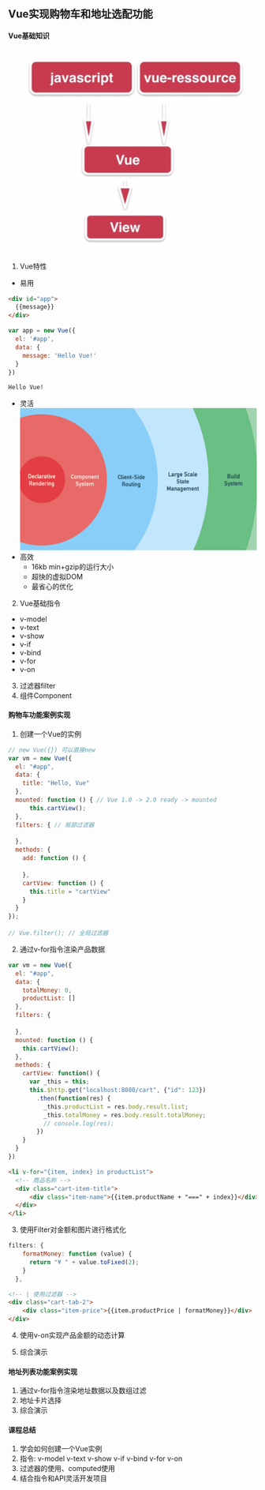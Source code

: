 ## Vue实现购物车和地址选配功能
#### Vue基础知识
![](./note/img/0101.png)
1. Vue特性
  * 易用
  ```html
  <div id="app">
    {{message}}
  </div>
  ```
  ```js
  var app = new Vue({
    el: '#app',
    data: {
      message: 'Hello Vue!'
    }
  })
  ```
  ```html
  Hello Vue!
  ```
  * 灵活
  ![](./note/img/0102.png)
  * 高效
    * 16kb min+gzip的运行大小
    * 超快的虚拟DOM
    * 最省心的优化
2. Vue基础指令
  * v-model
  * v-text
  * v-show
  * v-if
  * v-bind
  * v-for
  * v-on
3. 过滤器filter
4. 组件Component  
#### 购物车功能案例实现
1.  创建一个Vue的实例
```js
// new Vue({}) 可以直接new
var vm = new Vue({
  el: "#app",
  data: {
    title: "Hello, Vue"
  },
  mounted: function () { // Vue 1.0 -> 2.0 ready -> mounted
      this.cartView();
  },
  filters: { // 局部过滤器

  },
  methods: {
    add: function () {

    },
    cartView: function () {
      this.title = "cartView"
    }
  }
});

// Vue.filter(); // 全局过滤器
```
2.  通过v-for指令渲染产品数据
```js
var vm = new Vue({
  el: "#app",
  data: {
    totalMoney: 0,
    productList: []
  },
  filters: {

  },
  mounted: function () {
    this.cartView();
  },
  methods: {
    cartView: function() {
      var _this = this;
      this.$http.get("localhost:8080/cart", {"id": 123})
        .then(function(res) {
          _this.productList = res.body.result.list;
          _this.totalMoney = res.body.result.totalMoney;
          // console.log(res);
        })
    }
  }
})
```
```html
<li v-for="{item, index} in productList">
  <!-- 商品名称 -->
  <div class="cart-item-title">
      <div class="item-name">{{item.productName + "===" + index}}</div>
  </div>
</li>  
```
3.  使用Filter对金额和图片进行格式化
```js
filters: {
    formatMoney: function (value) {
      return "¥ " + value.toFixed(2);
    }
  },
```
```html
<!-- | 使用过滤器 -->
<div class="cart-tab-2">
    <div class="item-price">{{item.productPrice | formatMoney}}</div>
</div>
```
4.  使用v-on实现产品金额的动态计算

5.  综合演示
#### 地址列表功能案例实现
1. 通过v-for指令渲染地址数据以及数组过滤
2. 地址卡片选择
3. 综合演示
#### 课程总结
1. 学会如何创建一个Vue实例
2. 指令: v-model v-text v-show v-if v-bind v-for v-on
3. 过滤器的使用、computed使用
4. 结合指令和API灵活开发项目